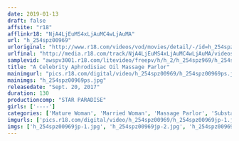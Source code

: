 ```yaml
---
date: 2019-01-13
draft: false
affsite: "r18"
afflinkr18: "NjA4LjEuMS4xLjAuMC4wLjAuMA"
url: "h_254spz00969"
urloriginal: "http://www.r18.com/videos/vod/movies/detail/-/id=h_254spz00969"
urlfinal: "http://media.r18.com/track/NjA4LjEuMS4xLjAuMC4wLjAuMA/videos/vod/movies/detail/-/id=h_254spz00969"
samplevid: "awspv3001.r18.com/litevideo/freepv/h/h_2/h_254spz969/h_254spz969_dmb_w.mp4"
title: "A Celebrity Aphrodisiac Oil Massage Parlor"
mainimgurl: "pics.r18.com/digital/video/h_254spz00969/h_254spz00969ps.jpg"
mainimgs: "h_254spz00969ps.jpg"
releasedate: "Sept. 20, 2017"
duration: 130
productioncomp: "STAR PARADISE"
girls: ['----']
categories: ['Mature Woman', 'Married Woman', 'Massage Parlor', 'Substance Use', 'Hi-Def']
imgurls: ['pics.r18.com/digital/video/h_254spz00969/h_254spz00969jp-1.jpg', 'pics.r18.com/digital/video/h_254spz00969/h_254spz00969jp-2.jpg', 'pics.r18.com/digital/video/h_254spz00969/h_254spz00969jp-3.jpg', 'pics.r18.com/digital/video/h_254spz00969/h_254spz00969jp-4.jpg', 'pics.r18.com/digital/video/h_254spz00969/h_254spz00969jp-5.jpg', 'pics.r18.com/digital/video/h_254spz00969/h_254spz00969jp-6.jpg', 'pics.r18.com/digital/video/h_254spz00969/h_254spz00969jp-7.jpg', 'pics.r18.com/digital/video/h_254spz00969/h_254spz00969jp-8.jpg', 'pics.r18.com/digital/video/h_254spz00969/h_254spz00969jp-9.jpg', 'pics.r18.com/digital/video/h_254spz00969/h_254spz00969jp-10.jpg', 'pics.r18.com/digital/video/h_254spz00969/h_254spz00969jp-11.jpg', 'pics.r18.com/digital/video/h_254spz00969/h_254spz00969jp-12.jpg', 'pics.r18.com/digital/video/h_254spz00969/h_254spz00969jp-13.jpg', 'pics.r18.com/digital/video/h_254spz00969/h_254spz00969jp-14.jpg', 'pics.r18.com/digital/video/h_254spz00969/h_254spz00969jp-15.jpg', 'pics.r18.com/digital/video/h_254spz00969/h_254spz00969jp-16.jpg', 'pics.r18.com/digital/video/h_254spz00969/h_254spz00969jp-17.jpg', 'pics.r18.com/digital/video/h_254spz00969/h_254spz00969jp-18.jpg', 'pics.r18.com/digital/video/h_254spz00969/h_254spz00969jp-19.jpg', 'pics.r18.com/digital/video/h_254spz00969/h_254spz00969jp-20.jpg']
imgs: ['h_254spz00969jp-1.jpg', 'h_254spz00969jp-2.jpg', 'h_254spz00969jp-3.jpg', 'h_254spz00969jp-4.jpg', 'h_254spz00969jp-5.jpg', 'h_254spz00969jp-6.jpg', 'h_254spz00969jp-7.jpg', 'h_254spz00969jp-8.jpg', 'h_254spz00969jp-9.jpg', 'h_254spz00969jp-10.jpg', 'h_254spz00969jp-11.jpg', 'h_254spz00969jp-12.jpg', 'h_254spz00969jp-13.jpg', 'h_254spz00969jp-14.jpg', 'h_254spz00969jp-15.jpg', 'h_254spz00969jp-16.jpg', 'h_254spz00969jp-17.jpg', 'h_254spz00969jp-18.jpg', 'h_254spz00969jp-19.jpg', 'h_254spz00969jp-20.jpg']
---
```

